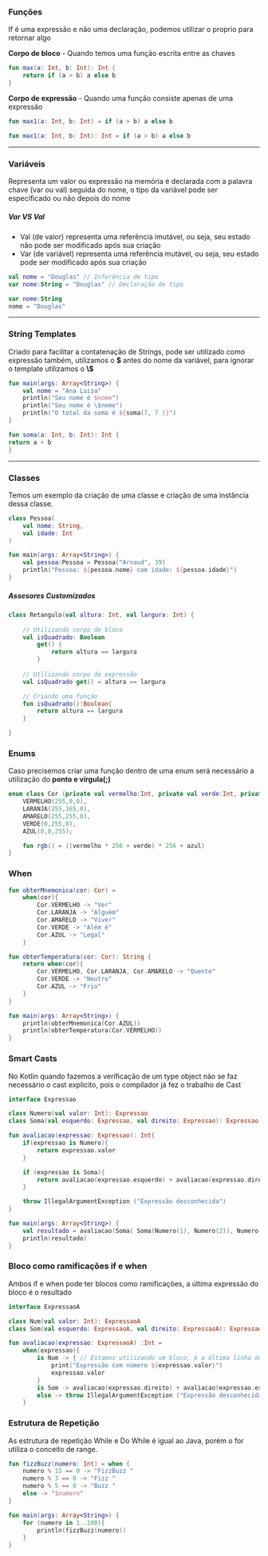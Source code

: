 ### Funções

<p>If é uma expressão e não uma declaração, podemos utilizar o proprio para retornar algo</p>

**Corpo de bloco** - Quando temos uma função escrita entre as chaves
```kotlin
fun max(a: Int, b: Int): Int {
    return if (a > b) a else b
}
```

**Corpo de expressão** - Quando uma função consiste apenas de uma expressão
````kotlin
fun max1(a: Int, b: Int) = if (a > b) a else b

fun max1(a: Int, b: Int): Int = if (a > b) a else b
````
--------------------------------------

### Variáveis
<p>Representa um valor ou expressão na memória é declarada com a palavra chave (var ou val) seguida do nome, o tipo da variável pode ser especificado ou não depois do nome</p>

##### Var VS Val
- Val (de valor) representa uma referência imutável, ou seja, seu estado não pode ser modificado após sua criação
- Var (de variável) representa uma referência mutável, ou seja, seu estado pode ser modificado após sua criação


```kotlin 
val nome = "Douglas" // Inferência de tipo
var nome:String = "Douglas" // Declaração de tipo

var nome:String
nome = "Douglas"
```
--------------------------------------

### String Templates
<p>Criado para facilitar a contatenação de Strings, pode ser utilizado como expressão também, utilizamos o <b>$</b> antes do nome da variável, para ignorar o template utilizamos o <b>\$</b></p>

```kotlin
fun main(args: Array<String>) {
    val nome = "Ana Luiza"
    println("Seu nome é $nome")
    println("Seu nome é \$nome")
    println("O total da soma é ${soma(7, 7 )}")
}

fun soma(a: Int, b: Int): Int {
return a + b
}
```
--------------------------------------

### Classes
<p>Temos um exemplo da criação de uma classe e criação de uma instância dessa classe.</p>

```kotlin
class Pessoa(
    val nome: String,
    val idade: Int
)

fun main(args: Array<String>) {
    val pessoa:Pessoa = Pessoa("Arnaud", 39)
    println("Pessoa: ${pessoa.nome} com idade: ${pessoa.idade}")
}
```

##### Assesores Customizados

```kotlin
class Retangulo(val altura: Int, val largura: Int) {
    
    // Utilizando corpo de bloco
    val isQuadrado: Boolean
        get() {
            return altura == largura
        }
    
    // Utilizando corpo de expressão
    val isQuadrado get() = altura == largura

    // Criando uma função
    fun isQuadrado():Boolean{
        return altura == largura
    }

}
```
### Enums
<p>Caso precisemos criar uma função dentro de uma enum será necessário a utilização do <b>ponto e vírgula(;)</b></p>

```kotlin
enum class Cor (private val vermelho:Int, private val verde:Int, private val azul:Int) {
    VERMELHO(255,0,0),
    LARANJA(255,165,0),
    AMARELO(255,255,0),
    VERDE(0,255,0),
    AZUL(0,0,255);

    fun rgb() = ((vermelho * 256 + verde) * 256 + azul)
}
```


### When
```kotlin
fun obterMnemonica(cor: Cor) =
    when(cor){
        Cor.VERMELHO -> "Ver"
        Cor.LARANJA -> "Alguém"
        Cor.AMARELO -> "Viver"
        Cor.VERDE -> "Além é"
        Cor.AZUL -> "Legal"
    }

fun obterTemperatura(cor: Cor): String {
    return when(cor){
        Cor.VERMELHO, Cor.LARANJA, Cor.AMARELO -> "Quente"
        Cor.VERDE -> "Neutro"
        Cor.AZUL -> "Frio"
    }
}

fun main(args: Array<String>) {
    println(obterMnemonica(Cor.AZUL))
    println(obterTemperatura(Cor.VERMELHO))
}
```

### Smart Casts
<p>No Kotlin quando fazemos a verificação de um type object não se faz necessário o cast explicito, pois o compilador já fez o trabalho de Cast</p>

```kotlin
interface Expressao

class Numero(val valor: Int): Expressao
class Soma(val esquerdo: Expressao, val direito: Expressao): Expressao

fun avaliacao(expressao: Expressao): Int{
    if(expressao is Numero){
        return expressao.valor
    }

    if (expressao is Soma){
        return avaliacao(expressao.esquerdo) + avaliacao(expressao.direito)
    }

    throw IllegalArgumentException ("Expressão desconhecida")
}

fun main(args: Array<String>) {
    val resultado = avaliacao(Soma( Soma(Numero(1), Numero(2)), Numero(4)))
    println(resultado)
}
```

### Bloco como ramificações if e when
<p>Ambos if e when pode ter blocos como ramificações, a última expressão do bloco é o resultado</p>

```kotlin
interface ExpressaoA

class Num(val valor: Int): ExpressaoA
class Som(val esquerdo: ExpressaoA, val direito: ExpressaoA): ExpressaoA

fun avaliacao(expressao: ExpressaoA) :Int =
    when(expressao){
        is Num -> { // Estamos utilizando um bloco, é a última linha desse bloco é o resultado
            print("Expressão com número ${expressao.valor}")
            expressao.valor
        }
        is Som -> avaliacao(expressao.direito) + avaliacao(expressao.esquerdo)
        else -> throw IllegalArgumentException ("Expressão desconhecida")
    }
```

### Estrutura de Repetição
<p>As estrutura de repetição While e Do While é igual ao Java, porém o for utiliza o conceito de range.</p>

```kotlin
fun fizzBuzz(numero: Int) = when {
    numero % 15 == 0 -> "FizzBuzz "
    numero % 3 == 0 -> "Fizz "
    numero % 5 == 0 -> "Buzz "
    else -> "$numero"
}

fun main(args: Array<String>) {
    for (numero in 1..100){
        println(fizzBuzz(numero))
    }
}
```


